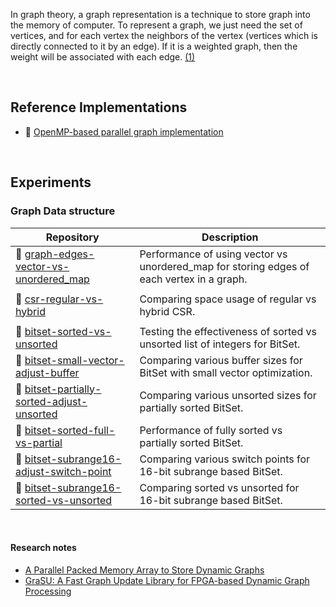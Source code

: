 In graph theory, a graph representation is a technique to store graph into the
memory of computer. To represent a graph, we just need the set of vertices, and
for each vertex the neighbors of the vertex (vertices which is directly
connected to it by an edge). If it is a weighted graph, then the weight will be
associated with each edge. [(1)]

[(1)]: https://www.javatpoint.com/graph-theory-graph-representations

<br>


## Reference Implementations

- 💾 [OpenMP-based parallel graph implementation](https://github.com/ionicf/graph-openmp)

<br>


## Experiments

### Graph Data structure

| Repository | Description |
|  ----  |  ----  |
| 🧫 [graph-edges-vector-vs-unordered_map](https://github.com/puzzlef/graph-edges-vector-vs-unordered_map) | Performance of using vector vs unordered_map for storing edges of each vertex in a graph. |
|  |  |
| 🧫 [csr-regular-vs-hybrid](https://github.com/puzzlef/csr-regular-vs-hybrid) | Comparing space usage of regular vs hybrid CSR. |
|  |  |
| 🧫 [bitset-sorted-vs-unsorted](https://github.com/puzzlef/bitset-sorted-vs-unsorted) | Testing the effectiveness of sorted vs unsorted list of integers for BitSet. |
| 🧫 [bitset-small-vector-adjust-buffer](https://github.com/puzzlef/bitset-small-vector-adjust-buffer) | Comparing various buffer sizes for BitSet with small vector optimization. |
| 🧫 [bitset-partially-sorted-adjust-unsorted](https://github.com/puzzlef/bitset-partially-sorted-adjust-unsorted) | Comparing various unsorted sizes for partially sorted BitSet. |
| 🧫 [bitset-sorted-full-vs-partial](https://github.com/puzzlef/bitset-sorted-full-vs-partial) | Performance of fully sorted vs partially sorted BitSet. |
| 🧫 [bitset-subrange16-adjust-switch-point](https://github.com/puzzlef/bitset-subrange16-adjust-switch-point) | Comparing various switch points for 16-bit subrange based BitSet. |
| 🧫 [bitset-subrange16-sorted-vs-unsorted](https://github.com/puzzlef/bitset-subrange16-sorted-vs-unsorted) | Comparing sorted vs unsorted for 16-bit subrange based BitSet. |

<br>


#### Research notes

- [A Parallel Packed Memory Array to Store Dynamic Graphs](https://gist.github.com/wolfram77/5e2e7349d062b9dfa1bbf0445c7c2e01)
- [GraSU: A Fast Graph Update Library for FPGA-based Dynamic Graph Processing](https://gist.github.com/wolfram77/293b3a661759870482c7ceb21f1cb597)
